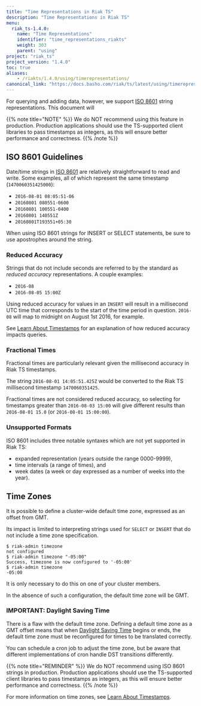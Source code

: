 ```yaml
---
title: "Time Representations in Riak TS"
description: "Time Representations in Riak TS"
menu:
  riak_ts-1.4.0:
    name: "Time Representations"
    identifier: "time_representations_riakts"
    weight: 303
    parent: "using"
project: "riak_ts"
project_version: "1.4.0"
toc: true
aliases:
    - /riakts/1.4.0/using/timerepresentations/
canonical_link: "https://docs.basho.com/riak/ts/latest/using/timerepresentations"
---
```



[activating]: ../creating-activating/
[planning]: ../planning/
[querying]: ../querying/
[config reference]: /riak/kv/2.1.4/configuring/reference/#the-advanced-config-file
[MDC]: /riak/ts/1.4.0/using/mdc
[riak shell]: ../riakshell
[ISO 8601]: https://en.wikipedia.org/wiki/ISO_8601
[learn timestamps accuracy]: riak/ts/1.4.0/learn-about/timestamps#reduced-accuracy
[learn timestamps timezone]: riak/ts/1.4.0/learn-about/timestamps#time-zone-faqs
[Daylight Saving Time]: https://en.wikipedia.org/wiki/Daylight_saving_time



For querying and adding data, however, we support [ISO 8601] string representations. This document will  

{{% note title="NOTE" %}}
We do NOT recommend using this feature in production. Production applications should use the TS-supported client libraries to pass timestamps as integers, as this will ensure better performance and correctness.
{{% /note %}}

## ISO 8601 Guidelines

Date/time strings in [ISO 8601] are relatively straightforward to read
and write. Some examples, all of which represent the same timestamp
(`1470060351425000`):

* `2016-08-01 08:05:51-06`
* `20160801 080551-0600`
* `20160801 100551-0400`
* `20160801 140551Z`
* `20160801T193551+05:30`

When using ISO 8601 strings for INSERT or SELECT statements, be sure
to use apostrophes around the string.

### Reduced Accuracy

Strings that do not include seconds are referred to by the standard as
*reduced accuracy* representations. A couple examples:

* `2016-08`
* `2016-08-05 15:00Z`

Using reduced accuracy for values in an `INSERT` will result in a
millisecond UTC time that corresponds to the start of the time period
in question. `2016-08` will map to midnight on August 1st 2016, for
example.

See [Learn About Timestamps][learn timestamps accuracy] for an explanation of how reduced
accuracy impacts queries.

### Fractional Times

Fractional times are particularly relevant given the millisecond
accuracy in Riak TS timestamps.

The string `2016-08-01 14:05:51.425Z` would be converted to the Riak
TS millisecond timestamp `1470060351425`.

Fractional times are not considered reduced accuracy, so selecting for
timestamps greater than `2016-08-03 15:00` will give different
results than `2016-08-01 15.0` (or `2016-08-01 15:00:00`).

### Unsupported Formats

ISO 8601 includes three notable syntaxes which are not yet supported
in Riak TS:

* expanded representation (years outside the range
0000-9999), 
* time intervals (a range of times), and 
* week dates (a week or day expressed as a number of weeks into the year).


## Time Zones

It is possible to define a cluster-wide default time
zone, expressed as an offset from GMT.

Its impact is limited to interpreting strings used for
`SELECT` or `INSERT` that do not include a time zone specification.

```
$ riak-admin timezone
not configured
$ riak-admin timezone "-05:00"
Success, timezone is now configured to '-05:00'
$ riak-admin timezone
-05:00
```

It is only necessary to do this on one of your cluster members.

In the absence of such a configuration, the default time zone will be GMT.

### IMPORTANT: Daylight Saving Time

There is a flaw with the default time zone. Defining a
default time zone as a GMT offset means that when [Daylight Saving Time] begins or ends,
the default time zone must be reconfigured for times to be translated
correctly.

You can schedule a cron job to adjust the time zone, but be aware that different implementations of cron handle DST
transitions differently.

{{% note title="REMINDER" %}}
We do NOT recommend using ISO 8601 strings in production. Production applications should use the TS-supported client libraries to pass timestamps as integers, as this will ensure better performance and correctness.
{{% /note %}}

For more information on time zones, see [Learn About Timestamps][learn timestamps timezone].